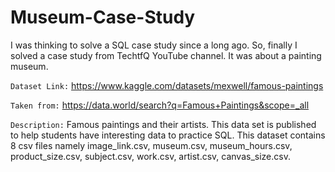 # Museum-Case-Study

I was thinking to solve a SQL case study since a long ago. So, finally I solved a case study from TechtfQ YouTube channel. It was about a painting museum. 

```Dataset Link:``` https://www.kaggle.com/datasets/mexwell/famous-paintings

```Taken from:``` https://data.world/search?q=Famous+Paintings&scope=_all

```Description:``` Famous paintings and their artists. This data set is published to help students have interesting data to practice SQL. This dataset contains 8 csv files namely image_link.csv, museum.csv, museum_hours.csv, product_size.csv, subject.csv, work.csv, artist.csv, canvas_size.csv.
